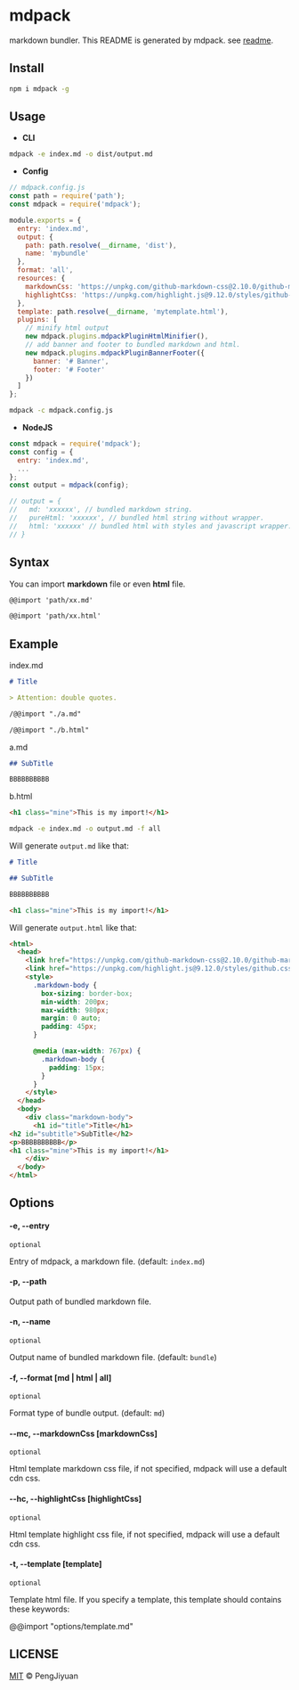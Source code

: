 # mdpack
markdown bundler. This README is generated by mdpack. see [readme](https://github.com/PengJiyuan/mdpack/tree/master/readme).

## Install

```bash
npm i mdpack -g
```

## Usage

* **CLI**

```bash
mdpack -e index.md -o dist/output.md
```

* **Config**

```javascript
// mdpack.config.js
const path = require('path');
const mdpack = require('mdpack');

module.exports = {
  entry: 'index.md',
  output: {
    path: path.resolve(__dirname, 'dist'),
    name: 'mybundle'
  },
  format: 'all',
  resources: {
    markdownCss: 'https://unpkg.com/github-markdown-css@2.10.0/github-markdown.css',
    highlightCss: 'https://unpkg.com/highlight.js@9.12.0/styles/github-gist.css'
  },
  template: path.resolve(__dirname, 'mytemplate.html'),
  plugins: [
    // minify html output
    new mdpack.plugins.mdpackPluginHtmlMinifier(),
    // add banner and footer to bundled markdown and html.
    new mdpack.plugins.mdpackPluginBannerFooter({
      banner: '# Banner',
      footer: '# Footer'
    })
  ]
};
```

```bash
mdpack -c mdpack.config.js
```

* **NodeJS**

```javascript
const mdpack = require('mdpack');
const config = {
  entry: 'index.md',
  ...
};
const output = mdpack(config);

// output = {
//   md: 'xxxxxx', // bundled markdown string.
//   pureHtml: 'xxxxxx', // bundled html string without wrapper.
//   html: 'xxxxxx' // bundled html with styles and javascript wrapper.
// }
```

## Syntax

You can import **markdown** file or even **html** file.

```markdown
@@import 'path/xx.md'

@@import 'path/xx.html'
```

<!--mdpack-ignore-->
## Example

index.md

```markdown
# Title

> Attention: double quotes.

/@@import "./a.md"

/@@import "./b.html"
```

a.md

```markdown
## SubTitle

BBBBBBBBBB
```

b.html

```html
<h1 class="mine">This is my import!</h1>
```

```bash
mdpack -e index.md -o output.md -f all
```

Will generate `output.md` like that:

```markdown
# Title

## SubTitle

BBBBBBBBBB

<h1 class="mine">This is my import!</h1>
```

Will generate `output.html` like that:

```html
<html>
  <head>
    <link href="https://unpkg.com/github-markdown-css@2.10.0/github-markdown.css" rel="stylesheet" />
    <link href="https://unpkg.com/highlight.js@9.12.0/styles/github.css" rel="stylesheet" />
    <style>
      .markdown-body {
        box-sizing: border-box;
        min-width: 200px;
        max-width: 980px;
        margin: 0 auto;
        padding: 45px;
      }

      @media (max-width: 767px) {
        .markdown-body {
          padding: 15px;
        }
      }
    </style>
  </head>
  <body>
    <div class="markdown-body">
      <h1 id="title">Title</h1>
<h2 id="subtitle">SubTitle</h2>
<p>BBBBBBBBBB</p>
<h1 class="mine">This is my import!</h1>
    </div>
  </body>
</html>
```

## Options

#### -e, --entry

`optional`

Entry of mdpack, a markdown file. (default: `index.md`)

#### -p, --path

Output path of bundled markdown file.

#### -n, --name

`optional`

Output name of bundled markdown file. (default: `bundle`)

#### -f, --format [md | html | all]

`optional`

Format type of bundle output. (default: `md`)

#### --mc, --markdownCss [markdownCss]

`optional`

Html template markdown css file, if not specified, mdpack will use a default cdn css.

#### --hc, --highlightCss [highlightCss]

`optional`

Html template highlight css file, if not specified, mdpack will use a default cdn css.

#### -t, --template [template]

`optional`

Template html file. If you specify a template, this template should contains these keywords:

@@import "options/template.md"

## LICENSE

[MIT](./LICENSE) © PengJiyuan

